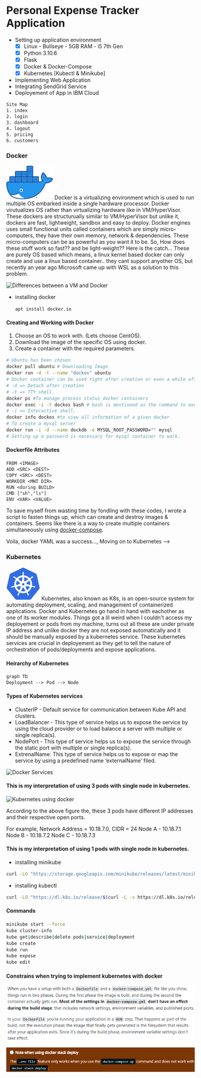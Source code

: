 # Personal Expense Tracker Application

- Setting up application environment
  - [x] Linux - Bullseye - 5GB RAM - i5 7th Gen
  - [x] Python 3.10.6
  - [x] Flask
  - [x] Docker & Docker-Compose
  - [x] Kubernetes \[Kubectl & Minikube]

- Implementing Web Application
- Integrating SendGrid Service
- Deployement of App in IBM Cloud

```
Site Map
1. index
2. login
3. dashboard
4. logout
5. pricing
6. customers
```

### Docker

<img src="_resources/629c20b332a090d680dface57413914f.png" width=125 alt="Docker LOGO">  
Docker is a virtualizing environment which is used to run multiple OS embarked inside a single hardware processor. Docker virutualizes OS rather than virtualizing hardware like in VM/HyperVisor. These dockers are structurually similar to VM/HyperVisor but unlike it, dockers are fast, lightweight, sandbox and easy to deploy. Docker engines uses small functional units called containers which are simply micro-computers, they have their own memory, network & dependencies. These micro-computers can be as powerful as you want it to be. So, How does these stuff work so fast?? and be light-weight?? Here is the catch... These are purely OS based which means, a linux kernel based docker can only create and use a linux based container.. they cant support anyother OS, but recently an year ago Microsoft came up with WSL as a solution to this problem.

![Differences between a VM and Docker](_resources/123213123131.png)  

- installing docker  

	`apt install docker.io`

#### Creating and Working with Docker

1. Choose an OS to work with. (Lets choose CentOS).
2. Download the image of the specific OS using docker.
3. Create a container with the required parameters.

```sh
# Ubuntu has been chosen
docker pull ubuntu # Downloading Image
docker run -d -t --name "dockos" ubuntu
# Docker container can be used right after creation or even a while after creation.
# -d => Detach after creation
# -t => TTY shell.
docker ps #To manage process status docker containers
docker exec -i -t dockos bash # bash is mentioned as the command to execute
# -i => Interactive shell.
docker info dockos #to view all information of a given docker
# To create a mysql server
docker run -i -d --name dockdb -e MYSQL_ROOT_PASSWORD="" mysql
# Setting up a password is necessary for mysql container to work.
```

#### Dockerfile Attributes

```
FROM <IMAGE>
ADD <SRC> <DEST>
COPY <SRC> <DEST>
WORKDIR <MNT DIR>
RUN <during BUILD>
CMD ["sh","ls"]
ENV <VAR> <VALUE>
```

To save myself from wasting time by fondling with these codes, I wrote a script to fasten things up, which can create and destroy images & containers. Seems like there is a way to create multiple containers simultaneously using [docker-compose](https://docs.docker.com/compose/compose-file/).

Voila, docker YAML was a success..., Moving on to Kubernetes -->

### Kubernetes

<img src="_resources/7049552d12ea67dbb20aac93edef6e62.png" width=90px>
Kubernetes, also known as K8s, is an open-source system for automating deployment, scaling, and management of containerized applications. Docker and Kubernetes go hand in hand with eachother as one of its worker modules. 
Things got a lil weird when I couldn't access my deployement or pods from my machine, turns out all these are under private IP address and unlike docker they are not exposed automatically and it should be manually exposed by a kubernetes service. These kubernetes services are crucial in deployement as they get to tell the nature of orchestration of pods/deployments and expose applications.

#### Heirarchy of Kubernetes

```mermaid
graph TD
Deployment --> Pod --> Node
````

#### Types of Kubernetes services

- ClusterIP - Default service for communication between Kube API and clusters.
- LoadBalancer -  This type of service helps us to expose the service by using the cloud provider or to load balance a server with multiple or single replica(s).
- NodePort - This type of service helps us to expose the service through the static port with multiple or single replica(s).
- ExtrenalName: This type of service helps us to expose or map the service by using a predefined name ‘externalName’ filed.

![Docker Services](_resources/a7d5cce1b78152b1a5bdf50cf7132c7b.png)

#### This is my interpretation of using 3 pods with single node in kubernetes.

![Kubernetes using docker](_resources/kubernetes.png)

According to the above figure the, these 3 pods have different IP addresses and their respective open ports.

For example, Network Address = 10.18.7.0, CIDR = 24
 Node A - 10.18.7.1 
 Node B - 10.18.7.2
 Node C - 10.18.7.3

#### This is my interpretation of using 1 pods with single node in kubernetes.

- installing minikube

```sh
curl -LO "https://storage.googleapis.com/minikube/releases/latest/minikube_latest_amd64.deb"
```

- installing kubectl

```sh
curl -LO "https://dl.k8s.io/release/$(curl -L -s https://dl.k8s.io/release/stable.txt)/bin/linux/amd64/kubectl"
```

#### Commands

```sh
minikube start --force
kube cluster-info
kube get|describe|delete pods|service|deployment
kube create
kube run 
kube expose
kube edit
```

#### Constrains when trying to implement kubernetes with docker

![](_resources/da5c27c86414e36e2d458ce06e5ee35c.png)  

![](_resources/84f09c153e9b92b9124ed1fb21c55cee.png)  

